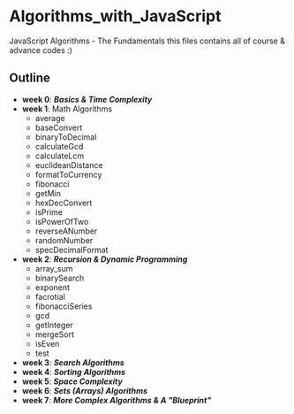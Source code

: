 # Algorithms_with_JavaScript
JavaScript Algorithms - The Fundamentals
this files contains all of course & advance codes :)

## Outline
- **week 0**: ***Basics & Time Complexity***
- **week 1**: Math Algorithms
  - average
  - baseConvert
  - binaryToDecimal
  - calculateGcd
  - calculateLcm
  - euclideanDistance
  - formatToCurrency
  - fibonacci
  - getMin
  - hexDecConvert
  - isPrime
  - isPowerOfTwo
  - reverseANumber
  - randomNumber
  - specDecimalFormat
- **week 2**: ***Recursion & Dynamic Programming***
  - array_sum
  - binarySearch
  - exponent
  - facrotial
  - fibonacciSeries
  - gcd
  - getInteger
  - mergeSort
  - isEven
  - test
- **week 3**: ***Search Algorithms***
- **week 4**: ***Sorting Algorithms***
- **week 5**: ***Space Complexity***
- **week 6**: ***Sets (Arrays) Algorithms***
- **week 7**: ***More Complex Algorithms & A "Blueprint"***
